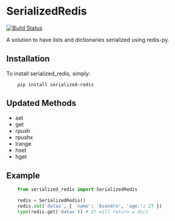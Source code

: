 # SerializedRedis
[![Build
Status](https://travis-ci.org/EvandroLG/serialized-redis.svg?branch=master)](https://travis-ci.org/EvandroLG/serialized-redis)

A solution to have lists and dictionaries serialized using redis-py.

## Installation
To install serialized_redis, simply:
```shell
	pip install serialized-redis
```

## Updated Methods
* set
* get
* rpush
* rpushx
* lrange
* hset
* hget

## Example
```python
    from serialized_redis import SerializedRedis

    redis = SerializedRedis()
    redis.set('datas', { 'name': 'Evandro', 'age:': 27 })
    type(redis.get('datas')) # It will return a dict
```

